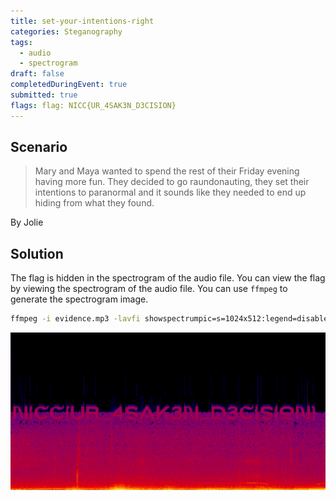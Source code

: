 ```yaml
---
title: set-your-intentions-right
categories: Steganography
tags: 
  - audio
  - spectrogram
draft: false
completedDuringEvent: true
submitted: true
flags: flag: NICC{UR_4SAK3N_D3CISION}
---
```

## Scenario

> Mary and Maya wanted to spend the rest of their Friday evening having more fun. They decided to go raundonauting, they set their intentions to paranormal and it sounds like they needed to end up hiding from what they found.

By Jolie

## Solution

The flag is hidden in the spectrogram of the audio file. You can view the flag by viewing the spectrogram of the audio file. You can use `ffmpeg` to generate the spectrogram image.

```sh
ffmpeg -i evidence.mp3 -lavfi showspectrumpic=s=1024x512:legend=disabled output.png
```

![output.png](output.png)
